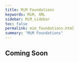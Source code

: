 ```yaml
---
title: MiM Foundations
keywords: MiM, XML
sidebar: MiM_sidebar
toc: false
permalink: mim_foundations.html
summary: "MiM Foundations"
---
```


## Coming Soon ##
